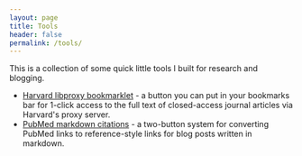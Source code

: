 ```yaml
---
layout: page
title: Tools
header: false
permalink: /tools/
---
```


This is a collection of some quick little tools I built for research and blogging.

+ [Harvard libproxy bookmarklet](/tools/harvard-libproxy-bookmarklet) - a button you can put in your bookmarks bar for 1-click access to the full text of closed-access journal articles via Harvard's proxy server.
+ [PubMed markdown citations](/tools/pubmed-markdown-citations) - a two-button system for converting PubMed links to reference-style links for blog posts written in markdown.


